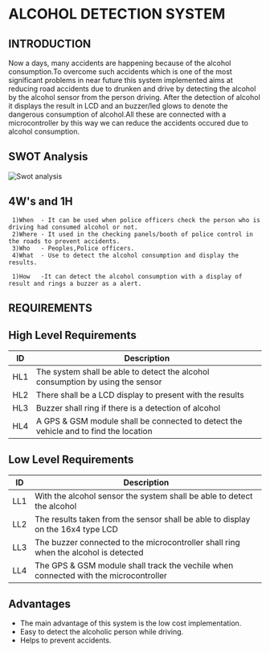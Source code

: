 # ALCOHOL DETECTION SYSTEM

## INTRODUCTION
  Now a days, many accidents are happening because of the alcohol consumption.To overcome such accidents which is one of the most significant problems in near future this system   implemented aims at reducing  road accidents due to drunken and drive by detecting the alcohol by the alcohol sensor from the person driving. After the detection of alcohol it   displays the result in LCD and an buzzer/led glows to denote the dangerous consumption of alcohol.All these are connected with a microcontroller by this way we can reduce the   accidents occured due to alcohol consumption.
  
## SWOT Analysis

![Swot analysis](https://user-images.githubusercontent.com/98879965/155756179-980d91c1-c239-427b-88b8-43f9af710740.png)

## 4W's and 1H
     1)When  - It can be used when police officers check the person who is driving had consumed alcohol or not.
     2)Where - It used in the checking panels/booth of police control in the roads to prevent accidents.
     3)Who   - Peoples,Police officers.
     4)What  - Use to detect the alcohol consumption and display the results.

     1)How   -It can detect the alcohol consumption with a display of result and rings a buzzer as a alert.

## REQUIREMENTS
## High Level Requirements
| ID  |                    Description                                                      |
| --  | -----------                                                                         |
| HL1 | The system shall be able to detect the alcohol consumption by using the sensor      |
| HL2 | There shall be a LCD display to present with the results                            |  
| HL3 | Buzzer shall ring if there is a detection of alcohol                                |
| HL4 | A GPS & GSM module shall be connected to detect the vehicle and to find the location|

## Low Level Requirements 
| ID  |                    Description                                                      |                                                    
| --  | -----------                                                                         |                                                                          
| LL1 | With the alcohol sensor the system shall be able to detect the alcohol              |      
| LL2 | The results taken from the sensor shall be able to display on the 16x4 type LCD     |
| LL3 | The buzzer connected to the microcontroller shall ring when the alcohol is detected | 
| LL4 | The GPS & GSM module shall track the vechile when connected with the microcontroller|

## Advantages
* The main advantage of this system is the low cost implementation.
* Easy to detect the alcoholic person while driving.
* Helps to prevent accidents.

